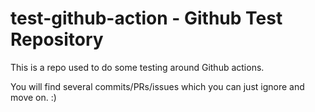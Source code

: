 # test-github-action - Github Test Repository

This is a repo used to do some testing around Github actions.

You will find several commits/PRs/issues which you can just ignore and move on. :)
